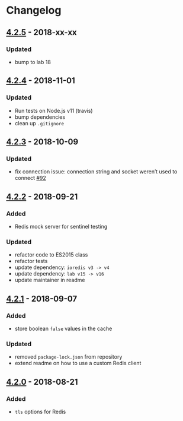 # Changelog

## [4.2.5](https://github.com/hapijs/catbox-redis/compare/v4.2.4...v4.2.5) - 2018-xx-xx

### Updated
- bump to lab 18

## [4.2.4](https://github.com/hapijs/catbox-redis/compare/v4.2.3...v4.2.4) - 2018-11-01

### Updated
- Run tests on Node.js v11 (travis)
- bump dependencies
- clean up `.gitignore`


## [4.2.3](https://github.com/hapijs/catbox-redis/compare/v4.2.2...v4.2.3) - 2018-10-09

### Updated
- fix connection issue: connection string and socket weren’t used to connect [#92](https://github.com/hapijs/catbox-redis/issues/92)


## [4.2.2](https://github.com/hapijs/catbox-redis/compare/v4.2.1...v4.2.2) - 2018-09-21

### Added
- Redis mock server for sentinel testing


### Updated
- refactor code to ES2015 class
- refactor tests
- update dependency: `ioredis v3 -> v4`
- update dependency: `lab v15 -> v16`
- update maintainer in readme


## [4.2.1](https://github.com/hapijs/catbox-redis/compare/v4.2.0...v4.2.1) - 2018-09-07

### Added
- store boolean `false` values in the cache


### Updated
- removed `package-lock.json` from repository
- extend readme on how to use a custom Redis client


## [4.2.0](https://github.com/hapijs/catbox-redis/compare/v4.1.0...v4.2.0) - 2018-08-21

### Added
- `tls` options for Redis
